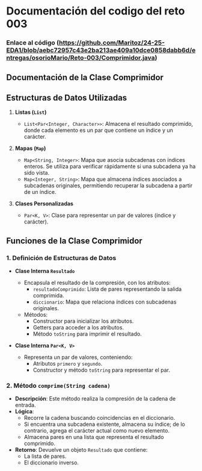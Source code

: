 # Documentación del codigo del reto 003

### Enlace al código (https://github.com/Maritoz/24-25-EDA1/blob/aebc72957c43e2ba213ae409a10dce0858dabb6d/entregas/osorioMario/Reto-003/Comprimidor.java)


## Documentación de la Clase Comprimidor

## Estructuras de Datos Utilizadas

1. **Listas (`List`)**
   - `List<Par<Integer, Character>>`: Almacena el resultado comprimido, donde cada elemento es un par que contiene un índice y un carácter.

2. **Mapas (`Map`)**
   - `Map<String, Integer>`: Mapa que asocia subcadenas con índices enteros. Se utiliza para verificar rápidamente si una subcadena ya ha sido vista.
   - `Map<Integer, String>`: Mapa que almacena índices asociados a subcadenas originales, permitiendo recuperar la subcadena a partir de un índice.

3. **Clases Personalizadas**
   - `Par<K, V>`: Clase para representar un par de valores (índice y carácter).

## Funciones de la Clase Comprimidor

### 1. Definición de Estructuras de Datos

- **Clase Interna `Resultado`**
  - Encapsula el resultado de la compresión, con los atributos:
    - `resultadoComprimido`: Lista de pares representando la salida comprimida.
    - `diccionario`: Mapa que relaciona índices con subcadenas originales.
  - Métodos:
    - Constructor para inicializar los atributos.
    - Getters para acceder a los atributos.
    - Método `toString` para imprimir el resultado.

- **Clase Interna `Par<K, V>`**
  - Representa un par de valores, conteniendo:
    - Atributos `primero` y `segundo`.
    - Constructor y método `toString` para representar el par.

### 2. Método `comprime(String cadena)`

- **Descripción**: Este método realiza la compresión de la cadena de entrada.
- **Lógica**:
  - Recorre la cadena buscando coincidencias en el diccionario.
  - Si encuentra una subcadena existente, almacena su índice; de lo contrario, agrega el carácter actual como nuevo elemento.
  - Almacena pares en una lista que representa el resultado comprimido.
- **Retorno**: Devuelve un objeto `Resultado` que contiene:
  - La lista de pares.
  - El diccionario inverso.

